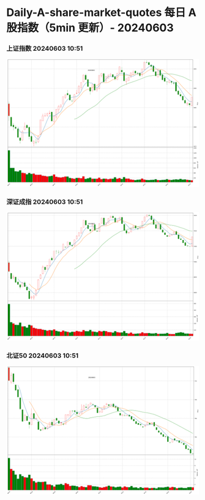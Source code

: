 
# Daily-A-share-market-quotes 每日 A 股指数（5min 更新）- 20240603

### 上证指数 20240603 10:51
![](./fig/2024/6/20240603-sh000001.png)

### 深证成指 20240603 10:51
![](./fig/2024/6/20240603-sz399001.png)

### 北证50 20240603 10:51
![](./fig/2024/6/20240603-bj899050.png)
